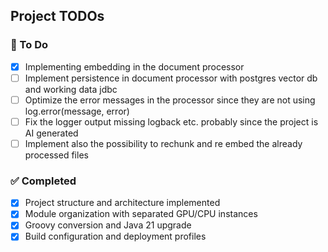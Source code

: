 ## Project TODOs

### 📝 To Do
- [X] Implementing embedding in the document processor
- [ ] Implement persistence in document processor with postgres vector db and working data jdbc 
- [ ] Optimize the error messages in the processor since they are not using log.error(message, error)
- [ ] Fix the logger output missing logback etc. probably since the project is AI generated
- [ ] Implement also the possibility to rechunk and re embed the already processed files

### ✅ Completed
- [x] Project structure and architecture implemented
- [x] Module organization with separated GPU/CPU instances
- [x] Groovy conversion and Java 21 upgrade
- [x] Build configuration and deployment profiles